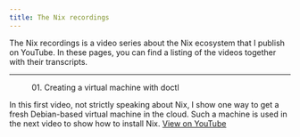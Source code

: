 ```yaml
---
title: The Nix recordings
---
```


The Nix recordings is a video series about the Nix ecosystem that I publish on
YouTube. In these pages, you can find a listing of the videos together with
their transcripts.

<hr class="bt bb-0 br-0 bl-0 mh0 mt4 pb4 w4 bw1 b--black">

<figure>
<object type="image/svg+xml" data="01/title.svg" style="width:50.0%;height:50.0%">
01. Creating a virtual machine with doctl</object>
</figure>

In this first video, not strictly speaking about Nix, I show one way to get a
fresh Debian-based virtual machine in the cloud. Such a machine is used in the
next video to show how to install Nix. [View on
YouTube](https://www.youtube.com/watch?v=LeasCiM0NRI)
